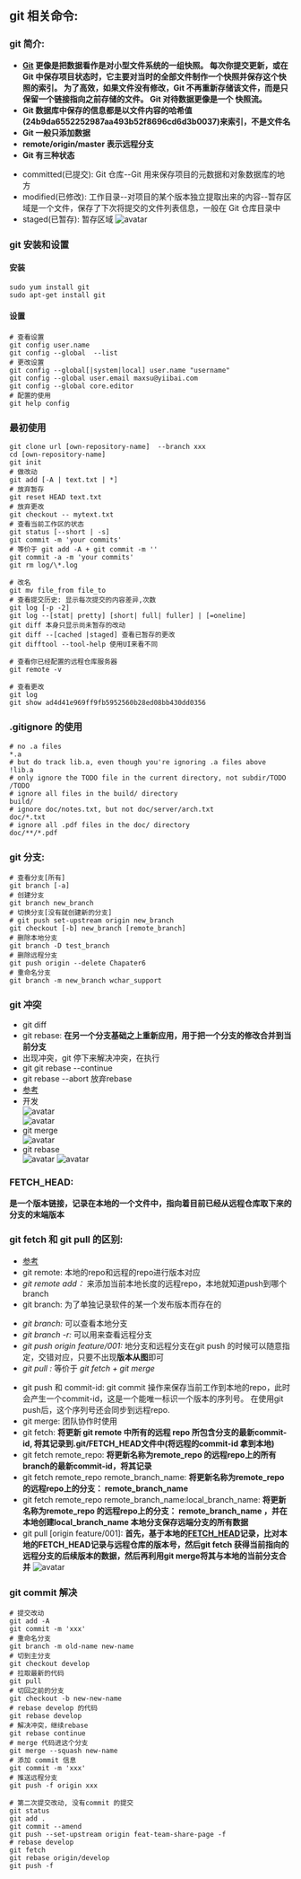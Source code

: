 ## git 相关命令:
 ### git 简介:
  * **[Git](https://www.yiibai.com/git/getting-started-git-basics.html) 更像是把数据看作是对小型文件系统的一组快照。 每次你提交更新，或在 Git 中保存项目状态时，它主要对当时的全部文件制作一个快照并保存这个快照的索引。 为了高效，如果文件没有修改，Git 不再重新存储该文件，而是只保留一个链接指向之前存储的文件。 Git 对待数据更像是一个 快照流。**
  * **Git 数据库中保存的信息都是以文件内容的哈希值(24b9da6552252987aa493b52f8696cd6d3b0037)来索引，不是文件名**
  * **Git 一般只添加数据**
  * **remote/origin/master 表示远程分支**
  * **Git 有三种状态**
   + committed(已提交): Git 仓库--Git 用来保存项目的元数据和对象数据库的地方
   + modified(已修改): 工作目录--对项目的某个版本独立提取出来的内容--暂存区域是一个文件，保存了下次将提交的文件列表信息，一般在 Git 仓库目录中
   + staged(已暂存): 暂存区域
  ![avatar](http://www.yiibai.com/uploads/images/201707/0607/744160702_48164.png)
 ### git 安装和设置
  #### 安装
  ```shell
  sudo yum install git
  sudo apt-get install git
  ```
  #### 设置
   ```shell
   # 查看设置
   git config user.name
   git config --global  --list
   # 更改设置
   git config --global[|system|local] user.name "username"
   git config --global user.email maxsu@yiibai.com
   git config --global core.editor
   # 配置的使用
   git help config
   ```

 ### 最初使用
  ```shell
  git clone url [own-repository-name]  --branch xxx
  cd [own-repository-name]
  git init
  # 做改动
  git add [-A | text.txt | *]
  # 放弃暂存
  git reset HEAD text.txt
  # 放弃更改
  git checkout -- mytext.txt
  # 查看当前工作区的状态
  git status [--short | -s]
  git commit -m 'your commits'
  # 等价于 git add -A + git commit -m ''
  git commit -a -m 'your commits'
  git rm log/\*.log

  # 改名
  git mv file_from file_to
  # 查看提交历史: 显示每次提交的内容差异,次数
  git log [-p -2]
  git log --[stat| pretty] [short| full| fuller] | [=oneline]
  git diff 本身只显示尚未暂存的改动
  git diff --[cached |staged] 查看已暂存的更改
  git difftool --tool-help 使用UI来看不同

  # 查看你已经配置的远程仓库服务器
  git remote -v

 # 查看更改
 git log
 git show ad4d41e969ff9fb5952560b28ed08bb430dd0356
  ```
 ### .gitignore 的使用
  ```shell
  # no .a files
  *.a
  # but do track lib.a, even though you're ignoring .a files above
  !lib.a
  # only ignore the TODO file in the current directory, not subdir/TODO
  /TODO
  # ignore all files in the build/ directory
  build/
  # ignore doc/notes.txt, but not doc/server/arch.txt
  doc/*.txt
  # ignore all .pdf files in the doc/ directory
  doc/**/*.pdf
  ```

 ### git 分支:
  ```shell
  # 查看分支[所有]
  git branch [-a]
  # 创建分支
  git branch new_branch
  # 切换分支[没有就创建新的分支]
  # git push set-upstream origin new_branch
  git checkout [-b] new_branch [remote_branch]
  # 删除本地分支
  git branch -D test_branch
  # 删除远程分支
  git push origin --delete Chapater6
  # 重命名分支
  git branch -m new_branch wchar_support
  ```
 ### git 冲突
  * git diff
  * git rebase: **在另一个分支基础之上重新应用，用于把一个分支的修改合并到当前分支**
  * 出现冲突，git 停下来解决冲突，在执行
  * git git rebase --continue
  * git rebase --abort 放弃rebase<br/>
  * [参考](https://www.yiibai.com/git/git_rebase.html)
  * 开发<br/>
  ![avatar](http://www.yiibai.com/uploads/images/201707/1307/842100748_44775.png)<br/>
  ![avatar](http://www.yiibai.com/uploads/images/201707/1307/810100749_17109.png)
  * git merge<br/>
  ![avatar](http://www.yiibai.com/uploads/images/201707/1307/350100750_71786.png)
  * git rebase<br/>
   ![avatar](http://www.yiibai.com/uploads/images/201707/1307/845100751_76810.png)
   ![avatar](http://www.yiibai.com/uploads/images/201707/1307/645100753_82870.png)

 ### FETCH_HEAD:
  **是一个版本链接，记录在本地的一个文件中，指向着目前已经从远程仓库取下来的分支的末端版本**
 ### git fetch 和 git pull 的区别:
  * [参考](https://www.cnblogs.com/ToDoToTry/p/4095626.html)
  * git remote: 本地的repo和远程的repo进行版本对应
   * *git remote add：*  来添加当前本地长度的远程repo，本地就知道push到哪个branch
  * git branch: 为了单独记录软件的某一个发布版本而存在的
   - *git branch:*  可以查看本地分支
   - *git branch -r:*  可以用来查看远程分支
   - *git push origin feature/001:* 地分支和远程分支在git push 的时候可以随意指定，交错对应，只要不出现**版本从图**即可
   - *git pull :*  等价于 *git fetch + git merge*
  * git push 和 commit-id: git commit 操作来保存当前工作到本地的repo，此时会产生一个commit-id，这是一个能唯一标识一个版本的序列号。 在使用git push后，这个序列号还会同步到远程repo.
  * git merge: 团队协作时使用
  * git fetch: **将更新 git remote 中所有的远程 repo 所包含分支的最新commit-id, 将其记录到.git/FETCH_HEAD文件中(将远程的commit-id 拿到本地)**
  * git fetch remote_repo: **将更新名称为remote_repo 的远程repo上的所有branch的最新commit-id，将其记录**
  * git fetch remote_repo remote_branch_name: **将更新名称为remote_repo 的远程repo上的分支： remote_branch_name**
  * git fetch remote_repo remote_branch_name:local_branch_name: **将更新名称为remote_repo 的远程repo上的分支： remote_branch_name ，并在本地创建local_branch_name 本地分支保存远端分支的所有数据**
  * git pull [origin feature/001]: **首先，基于本地的[FETCH_HEAD](#FETCH_HEAD)记录，比对本地的FETCH_HEAD记录与远程仓库的版本号，然后git fetch 获得当前指向的远程分支的后续版本的数据，然后再利用git merge将其与本地的当前分支合并**
  ![avatar](https://www.yiibai.com/uploads/allimg/140613/0A025G34-0.jpg)
  
### git commit 解决

 ```shell
 # 提交改动
 git add -A
 git commit -m 'xxx'
 # 重命名分支
 git branch -m old-name new-name
 # 切到主分支
 git checkout develop
 # 拉取最新的代码
 git pull 
 # 切回之前的分支
 git checkout -b new-new-name
 # rebase develop 的代码
 git rebase develop
 # 解决冲突，继续rebase
 git rebase continue
 # merge 代码进这个分支
 git merge --squash new-name
 # 添加 commit 信息
 git commit -m 'xxx'
 # 推送远程分支
 git push -f origin xxx
 
 # 第二次提交改动, 没有commit 的提交
 git status
 git add .
 git commit --amend
 git push --set-upstream origin feat-team-share-page -f
 # rebase develop
 git fetch
 git rebase origin/develop
 git push -f
 ```
